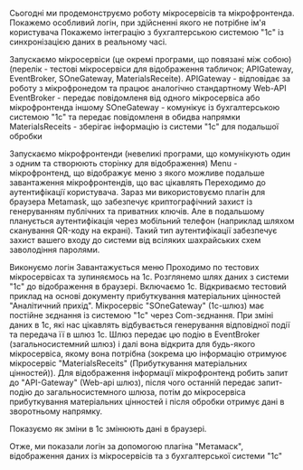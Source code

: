 Сьогодні ми продемонструємо роботу мікросервісів та мікрофронтенда.
Покажемо особливий логін, при здійсненні якого не потрібне ім'я користувача
Покажемо інтеграцію з бухгалтерською системою "1с" із синхронізацією даних в реальному часі.

Запускаємо мікросервіси (це окремі програми, що повязані між собою) (перелік - тестові мікросервіси для відображення табличок; APIGateway, EventBroker, SOneGateway, MaterialsReceite).
APIGateway - відповідає за роботу з мікрофронедом та працює аналогічно стандартному Web-API
EventBroker - передає повідомленя від одного мікросервіса або мікрофронтенда іншому
SOneGateway - комунікує із бухгалтерською системою "1с" та передає повідомленя в обидва напрямки 
MaterialsReceits - зберігає інформацію із системи "1с" для подальшої обробки

Запускаємо мікрофронтенди (невеликі програми, що комунікують один з одним та створюють сторінку для відображення)
Menu - мікрофронтенд, що відображує меню з якого можливе подальше завантаження мікрофронтендів, що вас цікавлять
Переходимо до аутентифікації користувача.
Зараз ми використовуємо плагін для браузера Metamask, що забезпечує криптографічний захист
із генеруванням публічних та приватних ключів. Але в подальшому планується аутентифікація через мобільний телефон
(наприклад шляхом сканування QR-коду на екрані). Такий тип аутентифікації забезпечує захист вашего входу до системи
від всіляких шахрайських схем заволодіння паролями.

Виконуємо логін
Завантажується меню
Проходимо по тестових мікросервісах та зупиняємось на 1с.
Розглянемо шлях даних з системи "1с" до відображення в браузері.
Включаємо 1с. Відкриваємо тестовий приклад на основі документу прибуткування матеріальних цінностей "Аналітичний прихід".
Мікросервіс "SOneGateway" (1с-шлюз) має постійне зєднання із системою "1с" через Com-зєднання. При зміні даних в 1с, які 
нас цікавлять відбувається генерування відповідної події та передача її в шлюз 1с. Шлюз передає цю подію в EventBroker 
(загальносистемний шлюз) і далі вона відкрита для будь-якого мікросервіса, якому вона потрібна (зокрема цю інформацію отримуює мікросервіс "MaterialsReceits" (Прибуткування матеріальних цінностей)). Для відображення інформації мікрофронтенд робить запит до "API-Gateway" (Web-api шлюз), після чого останній передає запит-подію до загальносистемного шлюза, потім до мікросервіса прибуткування матеріальних цінностей і після обробки отримує дані в зворотньому напрямку.

Показуємо як зміни в 1с змінюють дані в браузері.

Отже, ми показали логін за допомогою плагіна "Метамаск", відображення даних із мікросервісів та
з бухгалтерської системи "1с"
